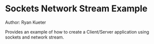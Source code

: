 # Sockets Network Stream Example

Author: Ryan Kueter

Provides an example of how to create a Client/Server application using sockets and network stream.
